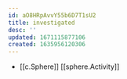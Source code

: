 ```yaml
---
id: aO8HRpAvvY55b6D7T1sU2
title: investigated
desc: ''
updated: 1671115877106
created: 1635956120306
---
```





- [[c.Sphere]] [[sphere.Activity]]
